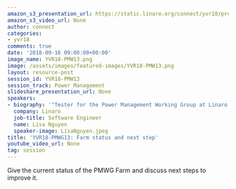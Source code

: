 ```yaml
---
amazon_s3_presentation_url: https://static.linaro.org/connect/yvr18/presentations/yvr18-pmw13.pdf
amazon_s3_video_url: None
author: connect
categories:
- yvr18
comments: true
date: '2018-09-16 09:00:00+00:00'
image_name: YVR18-PMW13.png
image: /assets/images/featured-images/YVR18-PMW13.png
layout: resource-post
session_id: YVR18-PMW13
session_track: Power Management
slideshare_presentation_url: None
speakers:
- biography: '"Tester for the Power Management Working Group at Linaro."'
  company: Linaro
  job-title: Software Engineer
  name: Lisa Nguyen
  speaker-image: LisaNguyen.jpeg
title: 'YVR18-PMWG13: Farm status and next step'
youtube_video_url: None
tag: session
---
```


Give the current status of the PMWG Farm and discuss next steps to improve it.
